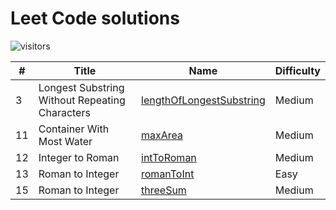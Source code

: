 # Leet Code solutions

![visitors](https://visitor-badge.laobi.icu/badge?page_id=compmonk.LeetCode)

|  #  |       Title         | Name    | Difficulty |
| --- | ------------------- | ------- | ---- |
| 3 | Longest Substring Without Repeating Characters |[lengthOfLongestSubstring](https://github.com/compmonk/LeetCode/tree/master/lengthOfLongestSubstring)| Medium |
| 11 | Container With Most Water |[maxArea](https://github.com/compmonk/LeetCode/tree/master/maxArea)| Medium |
| 12 | Integer to Roman |[intToRoman](https://github.com/compmonk/LeetCode/tree/master/intToRoman)| Medium |
| 13 | Roman to Integer |[romanToInt](https://github.com/compmonk/LeetCode/tree/master/romanToInt)| Easy |
| 15 | Roman to Integer |[threeSum](https://github.com/compmonk/LeetCode/tree/master/threeSum)| Medium |
